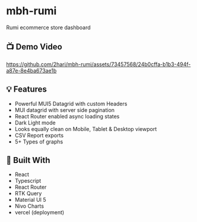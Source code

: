 # mbh-rumi
Rumi ecommerce store dashboard 

## 📺 Demo Video
https://github.com/2hari/mbh-rumi/assets/73457568/24b0cffa-b1b3-494f-a87e-8e4ba673ae1b

## 💡 Features

- Powerful MUI5 Datagrid with custom Headers
- MUI datagrid with server side pagination
- React Router enabled async loading states
- Dark Light mode
- Looks equally clean on Mobile, Tablet & Desktop viewport 
- CSV Report exports
- 5+ Types of graphs 

## 🔨 Built With

- React
- Typescript
- React Router 
- RTK Query  
- Material UI 5
- Nivo Charts 
- vercel (deployment)
